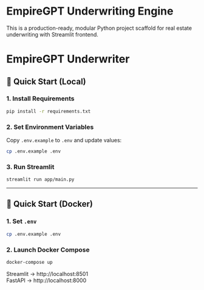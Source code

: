 # EmpireGPT Underwriting Engine
This is a production-ready, modular Python project scaffold for real estate underwriting with Streamlit frontend.
# EmpireGPT Underwriter

## 🚀 Quick Start (Local)

### 1. Install Requirements
```bash
pip install -r requirements.txt
```

### 2. Set Environment Variables
Copy `.env.example` to `.env` and update values:
```bash
cp .env.example .env
```

### 3. Run Streamlit
```bash
streamlit run app/main.py
```

---

## 🐳 Quick Start (Docker)

### 1. Set `.env`
```bash
cp .env.example .env
```

### 2. Launch Docker Compose
```bash
docker-compose up
```

Streamlit → http://localhost:8501  
FastAPI   → http://localhost:8000
